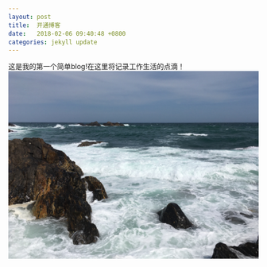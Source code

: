 ```yaml
---
layout: post
title:  开通博客
date:   2018-02-06 09:40:48 +0800
categories: jekyll update
---
```

这是我的第一个简单blog!在这里将记录工作生活的点滴！  
![picture](/resource/picture.jpg)  
  


